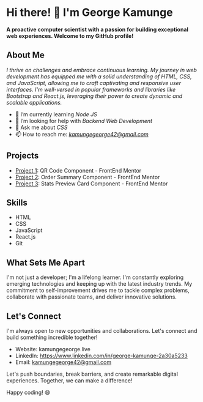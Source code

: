 # Hi there! 👋 I'm George Kamunge

__A proactive computer scientist with a passion for building exceptional web experiences. Welcome to my GitHub profile!__

## About Me

_I thrive on challenges and embrace continuous learning. My journey in web development has equipped me with a solid understanding of HTML, CSS, and JavaScript, allowing me to craft captivating and responsive user interfaces. I'm well-versed in popular frameworks and libraries like Bootstrap and React.js, leveraging their power to create dynamic and scalable applications._

- 🌱 I’m currently learning *Node JS*
- 🤔 I’m looking for help with *Backend Web Development*
- 💬 Ask me about *CSS*
- 📫 How to reach me: *kamungegeorge42@gmail.com*

## Projects

- [Project 1](https://github.com/Ratified/QR-code-component.git): QR Code Component - FrontEnd Mentor
- [Project 2](https://github.com/Ratified/Order-summary-component.git): Order Summary Component - FrontEnd Mentor
- [Project 3](https://github.com/Ratified/Stats-preview-card-component.git): Stats Preview Card Component - FrontEnd Mentor

## Skills

- HTML 
- CSS 
- JavaScript
- React.js 
- Git 

## What Sets Me Apart

I'm not just a developer; I'm a lifelong learner. I'm constantly exploring emerging technologies and keeping up with the latest industry trends. My commitment to self-improvement drives me to tackle complex problems, collaborate with passionate teams, and deliver innovative solutions.

## Let's Connect

I'm always open to new opportunities and collaborations. Let's connect and build something incredible together!

- Website: kamungegeorge.live
- LinkedIn: https://www.linkedin.com/in/george-kamunge-2a30a5233
- Email: kamungegeorge42@gmail.com

Let's push boundaries, break barriers, and create remarkable digital experiences. Together, we can make a difference!

Happy coding! 😄
